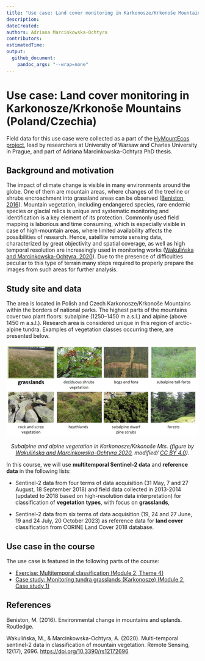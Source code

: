 ```yaml
---
title: "Use case: Land cover monitoring in Karkonosze/Krkonoše Mountains (Poland/Czechia)"
description:
dateCreated:
authors: Adriana Marcinkowska-Ochtyra
contributors: 
estimatedTime:
output: 
  github_document:
    pandoc_args: "--wrap=none"
---
```


Use case: Land cover monitoring in Karkonosze/Krkonoše Mountains (Poland/Czechia)
================

Field data for this use case were collected as a part of the [HyMountEcos project](https://catalogue.ceda.ac.uk/uuid/998847cad2a54c71ab2a39c0d0735ae0), lead by researchers at University of Warsaw and Charles University in Prague, and part of Adriana Marcinkowska-Ochtyra PhD thesis.

## Background and motivation

The impact of climate change is visible in many environments around the globe. One of them are mountain areas, where changes of the treeline or shrubs encroachment into grassland areas can be observed ([Beniston, 2016](#references)). Mountain vegetation, including endangered species, rare endemic species or glacial relics is unique and systematic monitoring and identification is a key element of its protection. Commonly used field mapping is laborious and time consuming, which is especially visible in case of high-mountain areas, where limited availability affects the possibilities of research. Hence, satellite remote sensing data, characterized by great objectivity and spatial coverage, as well as high temporal resolution are increasingly used in monitoring works ([Wakulińska and Marcinkowska-Ochtyra, 2020](#references)). Due to the presence of difficulties peculiar to this type of terrain many steps required to properly prepare the images from such areas for further analysis.

## Study site and data

The area is located in Polish and Czech Karkonosze/Krkonoše Mountains within the borders of national parks. The highest parts of the mountains cover two plant floors: subalpine (1250–1450 m a.s.l.) and alpine (above 1450 m a.s.l.). Research area is considered unique in this region of arctic-alpine tundra. Examples of vegetation classes occurring there, are presented below.

<center>

<img src="media/usecase_tundra_karkonosze.png" title="Subalpine and alpine vegetation." alt="Karkonosze tundra usecase" width="600"/>

<i>Subalpine and alpine vegetation in Karkonosze/Krkonoše Mts. (figure by [Wakulińska and Marcinkowska-Ochtyra 2020](https://doi.org/10.3390/rs12172696), modified/ [CC BY 4.0](https://creativecommons.org/licenses/by/4.0/)).</i>
</center>

In this course, we will use **multitemporal Sentinel-2 data** and **reference data** in the following lists:

- Sentinel-2 data from four terms of data acquisition (31 May, 7 and 27 August, 18 September 2018) and field data collected in 2013-2014 (updated to 2018 based on high-resolution data interpretation) for classification of **vegetation types**, with focus on **grasslands**,

- Sentinel-2 data from six terms of data acquisition (19, 24 and 27 June, 19 and 24 July, 20 October 2023) as reference data for **land cover** classification from CORINE Land Cover 2018 database.

## Use case in the course

The use case is featured in the following parts of the course:

- [Exercise: Multitemporal classification (Module 2, Theme 4)](../module2/04_multitemporal_classification/04_multitemporal_classification.md)
- [Case study: Monitoring tundra grasslands (Karkonosze) (Module 2, Case study 1)](../module2/06_cs_tundra_grasslands/06_cs_tundra_grasslands.md)

## References

Beniston, M. (2016). Environmental change in mountains and uplands. Routledge.

Wakulińska, M., & Marcinkowska-Ochtyra, A. (2020). Multi-temporal sentinel-2 data in classification of mountain vegetation. Remote Sensing, 12(17), 2696. <https://doi.org/10.3390/rs12172696>
